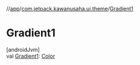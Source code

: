 //[app](../../index.md)/[com.jetpack.kawanusaha.ui.theme](index.md)/[Gradient1](-gradient1.md)

# Gradient1

[androidJvm]\
val [Gradient1](-gradient1.md): [Color](https://developer.android.com/reference/kotlin/androidx/compose/ui/graphics/Color.html)
